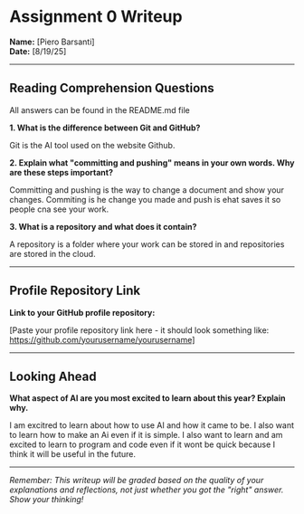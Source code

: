 # Assignment 0 Writeup

**Name:** [Piero Barsanti]  
**Date:** [8/19/25]

---

## Reading Comprehension Questions
All answers can be found in the README.md file

**1. What is the difference between Git and GitHub?**

Git is the AI tool used on the website Github.

**2. Explain what "committing and pushing" means in your own words. Why are these steps important?**

Committing and pushing is the way to change a document and show your changes. Commiting is he change you made and push is ehat saves it so people cna see your work.

**3. What is a repository and what does it contain?**

A repository is a folder where your work can be stored in and repositories are stored in the cloud.

---

## Profile Repository Link

**Link to your GitHub profile repository:** 

[Paste your profile repository link here - it should look something like: https://github.com/yourusername/yourusername]

---

## Looking Ahead

**What aspect of AI are you most excited to learn about this year? Explain why.**

I am excitred to learn about how to use AI and how it came to be. I also want to learn how to make an Ai even if it is simple. I also want to learn and am excited to learn to program and code even if it wont be quick because I think it will be useful in the future.

---

*Remember: This writeup will be graded based on the quality of your explanations and reflections, not just whether you got the "right" answer. Show your thinking!*
